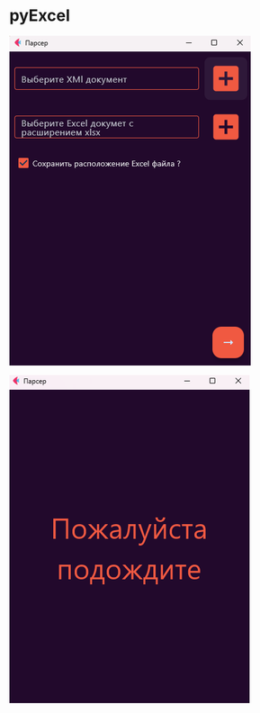 # pyExcel

![Image alt](https://github.com/jze99/pyExcel/raw/main/image/2.png)

![Image alt](https://github.com/jze99/pyExcel/raw/main/image/1.png)
